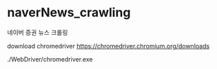 # naverNews_crawling
네이버 증권 뉴스 크롤링

download chromedriver https://chromedriver.chromium.org/downloads

./WebDriver/chromedriver.exe
